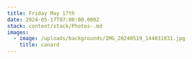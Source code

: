 ```yaml
---
title: Friday May 17th
date: 2024-05-17T07:00:00.000Z
stack: content/stack/Photos-.md
images:
  - image: /uploads/backgrounds/IMG_20240519_144031031.jpg
    title: canard
---
```


